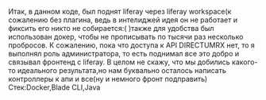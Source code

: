 Итак, в данном коде, был поднят liferay через liferay workspace(к сожалению без плагина, ведь в интелиджей идея он не работает и фиксить его никто не собирается:( )также для удобства был использован докер, чтобы не прописывать по тысячи раз несколько пробросов.
К сожалению, пока что доступа к API DIRECTUMRX нет, то я выполнял роль администратора, то есть поднимал все это добро и связывал фронтенд с liferay. В целом не скажу, что мы добились какого-то идеального результата,но нам буквально осталось написать контроллеры к апи и все(ну и немного фронт подправить)
Стек:Docker,Blade CLI,Java
